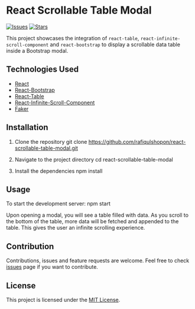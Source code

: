 # React Scrollable Table Modal

[![Issues](https://img.shields.io/github/issues/rafiqulshopon/react-scrollable-table-modal)](https://github.com/rafiqulshopon/react-scrollable-table-modal/issues)
[![Stars](https://img.shields.io/github/stars/rafiqulshopon/react-scrollable-table-modal)](https://github.com/rafiqulshopon/react-scrollable-table-modal/stargazers)

This project showcases the integration of `react-table`, `react-infinite-scroll-component` and `react-bootstrap` to display a scrollable data table inside a Bootstrap modal. 

## Technologies Used

- [React](https://reactjs.org/)
- [React-Bootstrap](https://react-bootstrap.github.io/)
- [React-Table](https://react-table.tanstack.com/)
- [React-Infinite-Scroll-Component](https://www.npmjs.com/package/react-infinite-scroll-component)
- [Faker](https://www.npmjs.com/package/faker)

## Installation

1. Clone the repository
git clone https://github.com/rafiqulshopon/react-scrollable-table-modal.git

2. Navigate to the project directory
cd react-scrollable-table-modal

3. Install the dependencies
npm install

## Usage

To start the development server:
npm start


Upon opening a modal, you will see a table filled with data. As you scroll to the bottom of the table, more data will be fetched and appended to the table. This gives the user an infinite scrolling experience. 

## Contribution

Contributions, issues and feature requests are welcome. Feel free to check [issues](https://github.com/rafiqulshopon/react-scrollable-table-modal/issues) page if you want to contribute.

## License

This project is licensed under the [MIT License](https://choosealicense.com/licenses/mit/).
